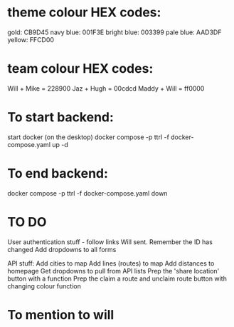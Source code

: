 # theme colour HEX codes:
gold: CB9D45
navy blue: 001F3E
bright blue: 003399
pale blue: AAD3DF
yellow: FFCD00

# team colour HEX codes:
Will + Mike = 228900
Jaz + Hugh = 00cdcd
Maddy + Will = ff0000

# To start backend:
start docker (on the desktop)
docker compose -p ttrl -f docker-compose.yaml up -d

# To end backend:
docker compose -p ttrl -f docker-compose.yaml down

# TO DO
User authentication stuff - follow links Will sent. Remember the ID has changed
Add dropdowns to all forms

API stuff:
   Add cities to map
   Add lines (routes) to map
   Add distances to homepage
   Get dropdowns to pull from API lists
   Prep the 'share location' button with a function
   Prep the claim a route and unclaim route button with changing colour function

# To mention to will
